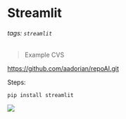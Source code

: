 # Streamlit

###### tags: `streamlit`

> Example CVS  

https://github.com/aadorian/repoAI.git

Steps: 

```python=
pip install streamlit
```
![](https://i.imgur.com/phuQiWF.png)
